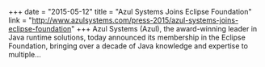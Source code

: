+++
date = "2015-05-12"
title = "Azul Systems Joins Eclipse Foundation"
link = "http://www.azulsystems.com/press-2015/azul-systems-joins-eclipse-foundation"
+++
Azul Systems (Azul), the award-winning leader in Java runtime solutions, today announced its membership in the Eclipse Foundation, bringing over a decade of Java knowledge and expertise to multiple…